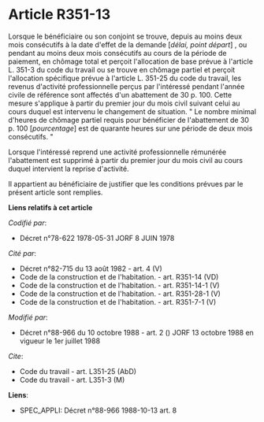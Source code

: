 # Article R351-13

Lorsque le bénéficiaire ou son conjoint se trouve, depuis au moins deux mois consécutifs à la date d'effet de la demande
[*délai, point départ*] , ou pendant au moins deux mois consécutifs au cours de la période de paiement, en chômage total et
perçoit l'allocation de base prévue à l'article L. 351-3 du code du travail ou se trouve en chômage partiel et perçoit
l'allocation spécifique prévue à l'article L. 351-25 du code du travail, les revenus d'activité professionnelle perçus par
l'intéressé pendant l'année civile de référence sont affectés d'un abattement de 30 p. 100. Cette mesure s'applique à partir
du premier jour du mois civil suivant celui au cours duquel est intervenu le changement de situation.    " Le nombre minimal
d'heures de chômage partiel requis pour bénéficier de l'abattement de 30 p. 100 [*pourcentage*] est de quarante heures sur
une période de deux mois consécutifs. "

Lorsque l'intéressé reprend une activité professionnelle rémunérée l'abattement est supprimé à partir du premier jour du mois
civil au cours duquel intervient la reprise d'activité.

Il appartient au bénéficiaire de justifier que les conditions prévues par le présent article sont remplies.

**Liens relatifs à cet article**

_Codifié par_:

  - Décret n°78-622 1978-05-31 JORF 8 JUIN 1978

_Cité par_:

  - Décret n°82-715 du 13 août 1982 - art. 4 (V)
  - Code de la construction et de l'habitation. - art. R351-14 (VD)
  - Code de la construction et de l'habitation. - art. R351-14-1 (V)
  - Code de la construction et de l'habitation. - art. R351-28-1 (V)
  - Code de la construction et de l'habitation. - art. R351-7-1 (V)

_Modifié par_:

  - Décret n°88-966 du 10 octobre 1988 - art. 2 () JORF 13 octobre 1988 en vigueur le 1er juillet 1988

_Cite_:

  - Code du travail - art. L351-25 (AbD)
  - Code du travail - art. L351-3 (M)

**Liens**:

  - SPEC_APPLI: Décret n°88-966 1988-10-13 art. 8
